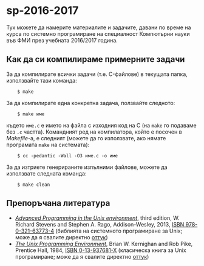 # sp-2016-2017

Тук можете да намерите материалите и задачите, давани по време на курса по системно програмиране на специалност Компютърни науки във ФМИ през учебната 2016/2017 година.


## Как да си компилираме примерните задачи

За да компилирате всички задачи (т.е. C-файлове) в текущата папка, използвайте тази команда:

		$ make

За да компилирате една конкретна задача, ползвайте следното:

		$ make име

където `име.c` е името на файла с изходния код на C (на `make` го подаваме без `.c` частта).
Командният ред на компилатора, който е посочен в *Makefile*-а, е следният (можете да го използвате, ако нямате програмата `make` на системата):

		$ cc -pedantic -Wall -O3 име.c -o име

За да изтриете генерираните изпълними файлове, можете да използвате следната команда:

		$ make clean


## Препоръчана литература

* *[Advanced Programming in the Unix environment](https://en.wikipedia.org/wiki/Advanced_Programming_in_the_Unix_Environment)*, third edition, W. Richard Stevens and Stephen A. Rago, Addison-Wesley, 2013, [ISBN 978-0-321-63773-4](https://en.wikipedia.org/wiki/Special:BookSources/9780321637734) (библията на системното програмиране за Unix; може да я свалите директно [оттук](https://github.com/shihyu/Linux_Programming/raw/master/books/Advanced.Programming.in.the.UNIX.Environment.3rd.Edition.0321637739.pdf))
* *[The Unix Programming Environment](https://en.wikipedia.org/wiki/The_Unix_Programming_Environment)*, Brian W. Kernighan and Rob Pike, Prentice Hall, 1984, [ISBN 0-13-937681-X](https://en.wikipedia.org/wiki/Special:BookSources/0-13-937681-X) (класическа книга за Unix програмиране; може да я свалите директно [оттук](https://bin.sc/Teaching/2014/JavaScript/Resources/The%20Unix%20Programming%20Environment.pdf))
